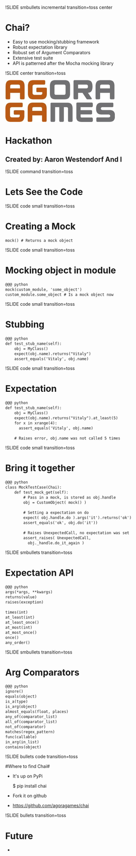 !SLIDE smbullets incremental transition=toss center

# Chai? #
* Easy to use mocking/stubbing framework
* Robust expectation library
* Robust set of Argument Comparators
* Extensive test suite
* API is patterned after the Mocha mocking library

!SLIDE center transition=toss

![GitHub](agora_logo.jpg)
# Hackathon #

## Created by: Aaron Westendorf And I

!SLIDE command transition=toss

# Lets See the Code #

!SLIDE code small transition=toss

# Creating a Mock #
    mock() # Returns a mock object

!SLIDE code small transition=toss

# Mocking object in module #

    @@@ python
    mock(custom_module, 'some_object')
    custom_module.some_object # Is a mock object now

!SLIDE code small transition=toss

# Stubbing #

    @@@ python
    def test_stub_name(self):
        obj = MyClass()
        expect(obj.name).returns("Vitaly")
        assert_equals('Vitaly', obj.name)

!SLIDE code small transition=toss

# Expectation #

    @@@ python
    def test_stub_name(self):
        obj = MyClass()
        expect(obj.name).returns("Vitaly").at_least(5)
        for x in xrange(4):
          assert_equals('Vitaly', obj.name)

        # Raises error, obj.name was not called 5 times

!SLIDE code small transition=toss

# Bring it together #

    @@@ python
    class MockTestCase(Chai):
        def test_mock_get(self):
            # Pass in a mock, is stored as obj.handle
            obj = CustomObject( mock() )

            # Setting a expectation on do
            expect( obj.handle.do ).args('it').returns('ok')
            assert_equals('ok', obj.do('it'))

            # Raises UnexpectedCall, no expectation was set
            assert_raises( UnexpectedCall,
              obj._handle.do_it_again )


!SLIDE smbullets transition=toss

# Expectation API #

    @@@ python
    args(*args, **kwargs)
    returns(value)
    raises(exception)

    times(int)
    at_least(int)
    at_least_once()
    at_most(int)
    at_most_once()
    once()
    any_order()


!SLIDE smbullets transition=toss

# Arg Comparators #

    @@@ python
    ignore()
    equals(object)
    is_a(type)
    is_arg(object)
    almost_equals(float, places)
    any_of(comparator_list)
    all_of(comparator_list)
    not_of(comparator)
    matches(regex_pattern)
    func(callable)
    in_arg(in_list)
    contains(object)


!SLIDE bullets code transition=toss

#Where to find Chai#

* It's up on PyPi

    $ pip install chai

* Fork it on github
* https://github.com/agoragames/chai


!SLIDE bullets transition=toss 

# Future #

* 

